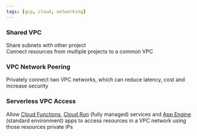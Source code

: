 ```yaml
---
tags: [gcp, cloud, networking]
---
```


### Shared VPC

Share subnets with other project  
Connect resources from multiple projects to a common VPC

### VPC Network Peering

Privately connect two VPC networks, which can reduce latency, cost and increase security

### Serverless VPC Access

Allow [Cloud Functions](../GCP%20Serverless%20Services/GCP%20Serverless%20Services.md#cloud-functions), [Cloud Run](../GCP%20Serverless%20Services/GCP%20Serverless%20Services.md#cloud-run) (fully managed) services and [App Engine](../GCP%20Compute%20Services/App%20Engine.md) (standard environment) apps to access resources in a VPC network using those resources private IPs
